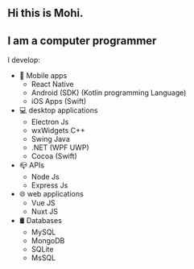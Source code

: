 Hi this is Mohi.
--------------
## I am a computer programmer 

I develop:
- 📱 Mobile apps
  - React Native
  - Android (SDK) (Kotlin programming Language)
  - iOS Apps (Swift)
- 💻 desktop applications 
  - Electron Js 
  - wxWidgets C++
  - Swing Java 
  - .NET (WPF UWP)
  - Cocoa (Swift)
- 📪 APIs
  - Node Js
  - Express Js 
- 🌐 web applications
  - Vue JS 
  - Nuxt JS
- 🛢 Databases 
  - MySQL 
  - MongoDB
  - SQLite
  - MsSQL
 






<!---
mohi0/mohi0 is a ✨ special ✨ repository because its `README.md` (this file) appears on your GitHub profile.
You can click the Preview link to take a look at your changes.
--->
